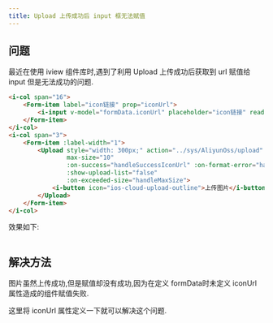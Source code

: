 ```yaml
---
title: Upload 上传成功后 input 框无法赋值
---
```


## 问题

最近在使用 iview 组件库时,遇到了利用 Upload 上传成功后获取到 url 赋值给 input 但是无法成功的问题.

```html
<i-col span="16">
	<Form-item label="icon链接" prop="iconUrl">
		<i-input v-model="formData.iconUrl" placeholder="icon链接" readonly/>
	</Form-item>
</i-col>
<i-col span="3">
	<Form-item :label-width="1">
		<Upload style="width: 300px;" action="../sys/AliyunOss/upload" :format="['jpg','jpeg','png']"
				max-size="10"
				:on-success="handleSuccessIconUrl" :on-format-error="handleFormatError"
				:show-upload-list="false"
				:on-exceeded-size="handleMaxSize">
			<i-button icon="ios-cloud-upload-outline">上传图片</i-button>
		</Upload>
	</Form-item>
</i-col>
```

效果如下:

<img class="zoom" :src="$withBase('/vue/iview-upload-value.png')">

## 解决方法

图片虽然上传成功,但是赋值却没有成功,因为在定义 formData时未定义 iconUrl 属性造成的组件赋值失败.

这里将 iconUrl 属性定义一下就可以解决这个问题.